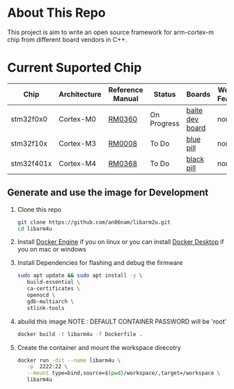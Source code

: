 # About This Repo
This project is aim to write an open source framework for arm-cortex-m chip from different board vendors in C++.

# Current Suported Chip

| Chip | Architecture | Reference Manual | Status | Boards | Working Features |
| --- | --- | --- | --- | --- | --- |
| stm32f0x0 | Cortex-M0 | [RM0360](https://www.st.com/resource/en/reference_manual/rm0360-stm32f030x4x6x8xc-and-stm32f070x6xb-advanced-armbased-32bit-mcus-stmicroelectronics.pdf) | On Progress | [baite dev board](https://stm32-base.org/boards/STM32F030F4P6-Baite.html) | none |
| stm32f10x | Cortex-M3 | [RM0008](https://www.st.com/resource/en/reference_manual/rm0008-stm32f101xx-stm32f102xx-stm32f103xx-stm32f105xx-and-stm32f107xx-advanced-armbased-32bit-mcus-stmicroelectronics.pdf) | To Do | [blue pill](https://stm32-base.org/boards/STM32F103C8T6-Blue-Pill)| none |
| stm32f401x | Cortex-M4 | [RM0368](https://www.st.com/resource/en/reference_manual/rm0368-stm32f401xbc-and-stm32f401xde-advanced-armbased-32bit-mcus-stmicroelectronics.pdf) | To Do | [black pill](https://stm32-base.org/boards/STM32F401CEU6-WeAct-Black-Pill-V3.0) | none |

   
## Generate and use the image for Development
1. Clone this repo
   ```bash
   git clone https://github.com/an06nam/libarm2u.git
   cd libarm4u
   ```
2. Install [Docker Engine](https://docs.docker.com/engine/install/) if you on linux
   or you can install [Docker Desktop](https://docs.docker.com/desktop/) if you on mac or windows
   
4. Install Dependencies for flashing and debug the firmware
   ```bash
   sudo apt update && sudo apt install -y \
      build-essential \
      ca-certificates \
      openocd \
      gdb-multiarch \
      stlink-tools
   ```
5. abuild this image
      NOTE : DEFAULT CONTAINER PASSWORD will be 'root'
   ```bash
   docker build -t libarm4u -f Dockerfile .
   ```
6. Create the container and mount the workspace direcotry
    ```bash
    docker run -dit --name libarm4u \
       -p  2222:22 \
       --mount type=bind,source=$(pwd)/workspace/,target=/workspace \
       libarm4u
   ```
